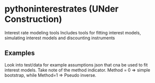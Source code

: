 # pythoninterestrates (UNder Construction)
Interest rate modeling tools
Includes tools for fitting interest models, simulating  interest models and discounting instruments

## Examples
Look into test/data for example assumptions json that cna be used to fit interest models. Take note of the method indicator. Method = 0 => simple bootstrap, while Method=1 => Pseudo inverse.

